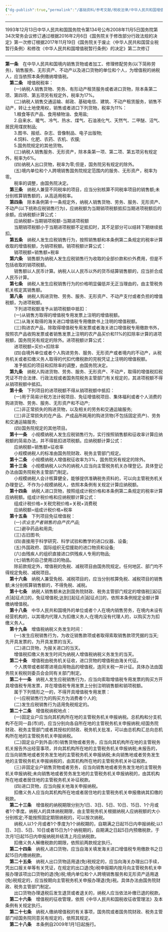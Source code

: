 ```yaml
---
{"dg-publish":true,"permalink":"/基础资料/参考文献/税收法律/中华人民共和国增值税暂行条例/","dgPassFrontmatter":true,"noteIcon":""}
---
```


---
1993年12月13日中华人民共和国国务院令第134号公布2008年11月5日国务院第34次常务会议修订通过根据2016年2月6日《国务院关于修改部分行政法规的决定》第一次修订根据2017年11月19日《国务院关于废止〈中华人民共和国营业税暂行条例〉和修改〈中华人民共和国增值税暂行条例〉的决定》第二次修订

---

   **第一条**　在中华人民共和国境内销售货物或者加工、修理修配劳务(以下简称劳务)，销售服务、无形资产、不动产以及进口货物的单位和个人，为增值税的纳税人，应当依照本条例缴纳增值税。  
　**第二条**　增值税税率：  
　　(一)纳税人销售货物、劳务、有形动产租赁服务或者进口货物，除本条第二项、第四项、第五项另有规定外，税率为17%。  
　　(二)纳税人销售交通运输、邮政、基础电信、建筑、不动产租赁服务，销售不动产，转让土地使用权，销售或者进口下列货物，税率为11%：  
　　1.粮食等农产品、食用植物油、食用盐;  
　　2.自来水、暖气、冷气、热水、煤气、石油液化气、天然气、二甲醚、沼气、居民用煤炭制品;  
　　3.图书、报纸、杂志、音像制品、电子出版物;  
　　4.饲料、化肥、农药、农机、农膜;  
　　5.国务院规定的其他货物。  
　　(三)纳税人销售服务、无形资产，除本条第一项、第二项、第五项另有规定外，税率为6%。  
　　(四)纳税人出口货物，税率为零;但是，国务院另有规定的除外。  
　　(五)境内单位和个人跨境销售国务院规定范围内的服务、无形资产，税率为零。  
　　税率的调整，由国务院决定。  
　**第三条**　纳税人兼营不同税率的项目，应当分别核算不同税率项目的销售额;未分别核算销售额的，从高适用税率。  
　**第四条**　除本条例第十一条规定外，纳税人销售货物、劳务、服务、无形资产、不动产(以下统称应税销售行为)，应纳税额为当期销项税额抵扣当期进项税额后的余额。应纳税额计算公式：  
　　应纳税额=当期销项税额-当期进项税额  
　　当期销项税额小于当期进项税额不足抵扣时，其不足部分可以结转下期继续抵扣。  
　**第五条**　纳税人发生应税销售行为，按照销售额和本条例第二条规定的税率计算收取的增值税额，为销项税额。销项税额计算公式：  
　　销项税额=销售额×税率  
　**第六条**　销售额为纳税人发生应税销售行为收取的全部价款和价外费用，但是不包括收取的销项税额。  
　　销售额以人民币计算。纳税人以人民币以外的货币结算销售额的，应当折合成人民币计算。  
　**第七条**　纳税人发生应税销售行为的价格明显偏低并无正当理由的，由主管税务机关核定其销售额。  
　**第八条**　纳税人购进货物、劳务、服务、无形资产、不动产支付或者负担的增值税额，为进项税额。  
　　下列进项税额准予从销项税额中抵扣：  
　　(一)从销售方取得的增值税专用发票上注明的增值税额。  
　　(二)从海关取得的海关进口增值税专用缴款书上注明的增值税额。  
　　(三)购进农产品，除取得增值税专用发票或者海关进口增值税专用缴款书外，按照农产品收购发票或者销售发票上注明的农产品买价和11%的扣除率计算的进项税额，国务院另有规定的除外。进项税额计算公式：  
　　进项税额=买价×扣除率  
　　(四)自境外单位或者个人购进劳务、服务、无形资产或者境内的不动产，从税务机关或者扣缴义务人取得的代扣代缴税款的完税凭证上注明的增值税额。  
　　准予抵扣的项目和扣除率的调整，由国务院决定。  
　**第九条**　纳税人购进货物、劳务、服务、无形资产、不动产，取得的增值税扣税凭证不符合法律、行政法规或者国务院税务主管部门有关规定的，其进项税额不得从销项税额中抵扣。  
　**第十条**　下列项目的进项税额不得从销项税额中抵扣：  
　　(一)用于简易计税方法计税项目、免征增值税项目、集体福利或者个人消费的购进货物、劳务、服务、无形资产和不动产;  
　　(二)非正常损失的购进货物，以及相关的劳务和交通运输服务;  
　　(三)非正常损失的在产品、产成品所耗用的购进货物(不包括固定资产)、劳务和交通运输服务;  
　　(四)国务院规定的其他项目。  
　**第十一条**　小规模纳税人发生应税销售行为，实行按照销售额和征收率计算应纳税额的简易办法，并不得抵扣进项税额。应纳税额计算公式：  
　　应纳税额=销售额×征收率  
　　小规模纳税人的标准由国务院财政、税务主管部门规定。  
　**第十二条**　小规模纳税人增值税征收率为3%，国务院另有规定的除外。  
　**第十三条**　小规模纳税人以外的纳税人应当向主管税务机关办理登记。具体登记办法由国务院税务主管部门制定。  
　　小规模纳税人会计核算健全，能够提供准确税务资料的，可以向主管税务机关办理登记，不作为小规模纳税人，依照本条例有关规定计算应纳税额。  
　**第十四条**　纳税人进口货物，按照组成计税价格和本条例第二条规定的税率计算应纳税额。组成计税价格和应纳税额计算公式：  
　　组成计税价格=关税完税价格+关税+消费税  
　　应纳税额=组成计税价格×税率  
　**第十五条**　下列项目免征增值税：  
　　(一)*农业生产者销售的自产农产品*;  
　　(二)避孕药品和用具;  
　　(三)古旧图书;  
　　(四)直接用于科学研究、科学试验和教学的进口仪器、设备;  
　　(五)外国政府、国际组织无偿援助的进口物资和设备;  
　　(六)由残疾人的组织直接进口供残疾人专用的物品;  
　　(七)销售的自己使用过的物品。  
　　除前款规定外，增值税的免税、减税项目由国务院规定。任何地区、部门均不得规定免税、减税项目。  
　**第十六条**　纳税人兼营免税、减税项目的，应当分别核算免税、减税项目的销售额;未分别核算销售额的，不得免税、减税。  
　**第十七条**　纳税人销售额未达到国务院财政、税务主管部门规定的增值税[[起征点\|起征点]]的，免征增值税;达到[[起征点\|起征点]]的，依照本条例规定全额计算缴纳增值税。  
　**第十八条**　中华人民共和国境外的单位或者个人在境内销售劳务，在境内未设有经营机构的，以其境内代理人为扣缴义务人;在境内没有代理人的，以购买方为扣缴义务人。  
　**第十九条**　增值税纳税义务发生时间：  
　　(一)发生应税销售行为，为收讫销售款项或者取得索取销售款项凭据的当天;先开具发票的，为开具发票的当天。  
　　(二)进口货物，为报关进口的当天。  
　　增值税扣缴义务发生时间为纳税人增值税纳税义务发生的当天。  
　**第二十条**　增值税由税务机关征收，进口货物的增值税由海关代征。  
　　个人携带或者邮寄进境自用物品的增值税，连同关税一并计征。具体办法由国务院关税税则委员会会同有关部门制定。  
　**第二十一条**　纳税人发生应税销售行为，应当向索取增值税专用发票的购买方开具增值税专用发票，并在增值税专用发票上分别注明销售额和销项税额。  
　　属于下列情形之一的，不得开具增值税专用发票：  
　　(一)应税销售行为的购买方为消费者个人的;  
　　(二)发生应税销售行为适用免税规定的。  
　**第二十二条**　增值税纳税地点：  
　　(一)固定业户应当向其机构所在地的主管税务机关申报纳税。总机构和分支机构不在同一县(市)的，应当分别向各自所在地的主管税务机关申报纳税;经国务院财政、税务主管部门或者其授权的财政、税务机关批准，可以由总机构汇总向总机构所在地的主管税务机关申报纳税。  
　　(二)固定业户到外县(市)销售货物或者劳务，应当向其机构所在地的主管税务机关报告外出经营事项，并向其机构所在地的主管税务机关申报纳税;未报告的，应当向销售地或者劳务发生地的主管税务机关申报纳税;未向销售地或者劳务发生地的主管税务机关申报纳税的，由其机构所在地的主管税务机关补征税款。  
　　(三)非固定业户销售货物或者劳务，应当向销售地或者劳务发生地的主管税务机关申报纳税;未向销售地或者劳务发生地的主管税务机关申报纳税的，由其机构所在地或者居住地的主管税务机关补征税款。  
　　(四)进口货物，应当向报关地海关申报纳税。  
　　扣缴义务人应当向其机构所在地或者居住地的主管税务机关申报缴纳其扣缴的税款。  
　**第二十三条**　增值税的纳税期限分别为1日、3日、5日、10日、15日、1个月或者1个季度。纳税人的具体纳税期限，由主管税务机关根据纳税人应纳税额的大小分别核定;不能按照固定期限纳税的，可以按次纳税。  
　　纳税人以1个月或者1个季度为1个纳税期的，自期满之日起15日内申报纳税;以1日、3日、5日、10日或者15日为1个纳税期的，自期满之日起5日内预缴税款，于次月1日起15日内申报纳税并结清上月应纳税款。  
　　扣缴义务人解缴税款的期限，依照前两款规定执行。  
　**第二十四条**　纳税人进口货物，应当自海关填发海关进口增值税专用缴款书之日起15日内缴纳税款。  
　**第二十五条**　纳税人出口货物适用退(免)税规定的，应当向海关办理出口手续，凭出口报关单等有关凭证，在规定的出口退(免)税申报期内按月向主管税务机关申报办理该项出口货物的退(免)税;境内单位和个人跨境销售服务和无形资产适用退(免)税规定的，应当按期向主管税务机关申报办理退(免)税。具体办法由国务院财政、税务主管部门制定。  
　　出口货物办理退税后发生退货或者退关的，纳税人应当依法补缴已退的税款。  
　**第二十六条**　增值税的征收管理，依照《中华人民共和国税收征收管理法》及本条例有关规定执行。  
　**第二十七条**　纳税人缴纳增值税的有关事项，国务院或者国务院财政、税务主管部门经国务院同意另有规定的，依照其规定。  
　**第二十八条**　本条例自2009年1月1日起施行。